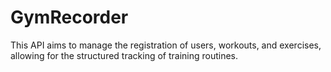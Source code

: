 # GymRecorder

This API aims to manage the registration of users, workouts, and exercises, allowing for the structured tracking of training routines.
